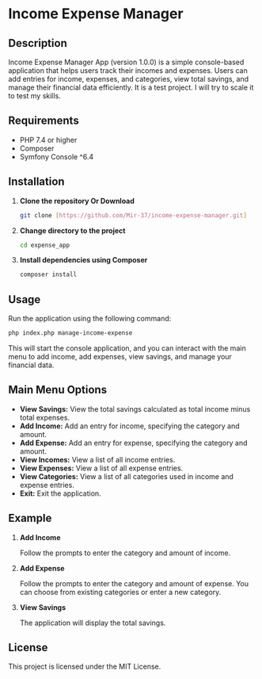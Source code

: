 # Income Expense Manager

## Description

Income Expense Manager App (version 1.0.0) is a simple console-based application that helps users track their incomes and expenses. Users can add entries for income, expenses, and categories, view total savings, and manage their financial data efficiently.
It is a test project. I will try to scale it to test my skills.

## Requirements

-   PHP 7.4 or higher
-   Composer
-   Symfony Console ^6.4

## Installation

1. **Clone the repository Or Download**

    ```bash
    git clone [https://github.com/Mir-37/income-expense-manager.git]
    ```

2. **Change directory to the project**

    ```bash
    cd expense_app
    ```

3. **Install dependencies using Composer**

    ```bash
    composer install
    ```

## Usage

Run the application using the following command:

```bash
php index.php manage-income-expense
```

This will start the console application, and you can interact with the main menu to add income, add expenses, view savings, and manage your financial data.

## Main Menu Options

-   **View Savings:** View the total savings calculated as total income minus total expenses.
-   **Add Income:** Add an entry for income, specifying the category and amount.
-   **Add Expense:** Add an entry for expense, specifying the category and amount.
-   **View Incomes:** View a list of all income entries.
-   **View Expenses:** View a list of all expense entries.
-   **View Categories:** View a list of all categories used in income and expense entries.
-   **Exit:** Exit the application.

## Example

1. **Add Income**

    Follow the prompts to enter the category and amount of income.

2. **Add Expense**

    Follow the prompts to enter the category and amount of expense. You can choose from existing categories or enter a new category.

3. **View Savings**

    The application will display the total savings.

## License

This project is licensed under the MIT License.

